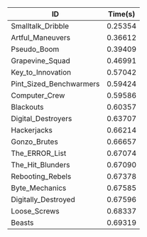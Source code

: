 |ID|Time(s)|
|-|-|
|Smalltalk_Dribble|0.25354|
|Artful_Maneuvers|0.36612|
|Pseudo_Boom|0.39409|
|Grapevine_Squad|0.46991|
|Key_to_Innovation|0.57042|
|Pint_Sized_Benchwarmers|0.59424|
|Computer_Crew|0.59586|
|Blackouts|0.60357|
|Digital_Destroyers|0.63707|
|Hackerjacks|0.66214|
|Gonzo_Brutes|0.66657|
|The_ERROR_List|0.67074|
|The_Hit_Blunders|0.67090|
|Rebooting_Rebels|0.67378|
|Byte_Mechanics|0.67585|
|Digitally_Destroyed|0.67596|
|Loose_Screws|0.68337|
|Beasts|0.69319|
